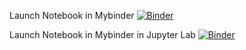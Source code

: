Launch Notebook in Mybinder
[![Binder](https://mybinder.org/badge.svg)](https://mybinder.org/v2/gh/ismms-himc/clustergrammer2_examples/master?filepath=notebooks%2F1.0_Clustergrammer2_Example_Notebook.ipynb)

Launch Notebook in Mybinder in Jupyter Lab
[![Binder](https://mybinder.org/badge.svg)](https://mybinder.org/v2/gh/ismms-himc/clustergrammer2_examples/master?filepath=notebooks%2F1.1_Clustergrammer2_Example_Lab.ipynb?urlpath=lab)